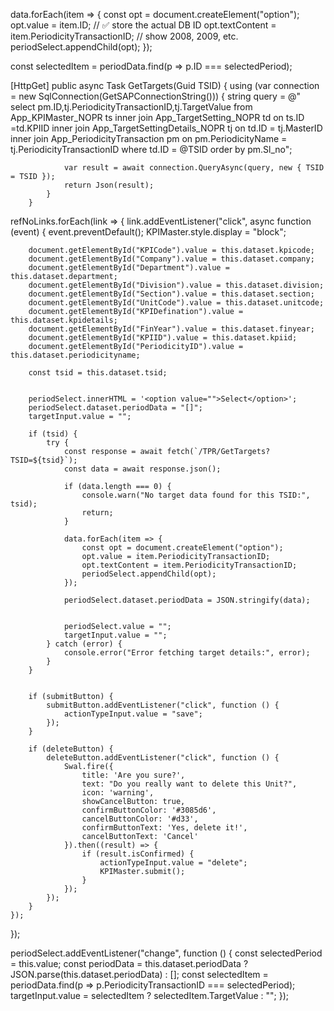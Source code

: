 data.forEach(item => {
    const opt = document.createElement("option");
    opt.value = item.ID; // ✅ store the actual DB ID
    opt.textContent = item.PeriodicityTransactionID; // show 2008, 2009, etc.
    periodSelect.appendChild(opt);
});

const selectedItem = periodData.find(p => p.ID === selectedPeriod);
        
        
        
        

[HttpGet]
        public async Task<JsonResult> GetTargets(Guid TSID)
        {
            using (var connection = new SqlConnection(GetSAPConnectionString()))
            {
                string query = @"
            select pm.ID,tj.PeriodicityTransactionID,tj.TargetValue from App_KPIMaster_NOPR ts 
            inner join App_TargetSetting_NOPR td
            on ts.ID =td.KPIID
            inner join App_TargetSettingDetails_NOPR tj
            on td.ID = tj.MasterID 
 inner join App_PeriodicityTransaction pm
             on pm.PeriodicityName = tj.PeriodicityTransactionID
where td.ID = @TSID order by pm.Sl_no";

                var result = await connection.QueryAsync(query, new { TSID = TSID });
                return Json(result);
            }
        }


refNoLinks.forEach(link => {
    link.addEventListener("click", async function (event) {
        event.preventDefault();
        KPIMaster.style.display = "block";


        document.getElementById("KPICode").value = this.dataset.kpicode;
        document.getElementById("Company").value = this.dataset.company;
        document.getElementById("Department").value = this.dataset.department;
        document.getElementById("Division").value = this.dataset.division;
        document.getElementById("Section").value = this.dataset.section;
        document.getElementById("UnitCode").value = this.dataset.unitcode;
        document.getElementById("KPIDefination").value = this.dataset.kpidetails;
        document.getElementById("FinYear").value = this.dataset.finyear;
        document.getElementById("KPIID").value = this.dataset.kpiid;
        document.getElementById("PeriodicityID").value = this.dataset.periodicityname;

        const tsid = this.dataset.tsid;


        periodSelect.innerHTML = '<option value="">Select</option>';
        periodSelect.dataset.periodData = "[]";
        targetInput.value = "";

        if (tsid) {
            try {
                const response = await fetch(`/TPR/GetTargets?TSID=${tsid}`);
                const data = await response.json();

                if (data.length === 0) {
                    console.warn("No target data found for this TSID:", tsid);
                    return;
                }

                data.forEach(item => {
                    const opt = document.createElement("option");
                    opt.value = item.PeriodicityTransactionID;
                    opt.textContent = item.PeriodicityTransactionID;
                    periodSelect.appendChild(opt);
                });

                periodSelect.dataset.periodData = JSON.stringify(data);


                periodSelect.value = "";
                targetInput.value = "";
            } catch (error) {
                console.error("Error fetching target details:", error);
            }
        }


        if (submitButton) {
            submitButton.addEventListener("click", function () {
                actionTypeInput.value = "save";
            });
        }

        if (deleteButton) {
            deleteButton.addEventListener("click", function () {
                Swal.fire({
                    title: 'Are you sure?',
                    text: "Do you really want to delete this Unit?",
                    icon: 'warning',
                    showCancelButton: true,
                    confirmButtonColor: '#3085d6',
                    cancelButtonColor: '#d33',
                    confirmButtonText: 'Yes, delete it!',
                    cancelButtonText: 'Cancel'
                }).then((result) => {
                    if (result.isConfirmed) {
                        actionTypeInput.value = "delete";
                        KPIMaster.submit();
                    }
                });
            });
        }
    });
});

periodSelect.addEventListener("change", function () {
    const selectedPeriod = this.value;
    const periodData = this.dataset.periodData ? JSON.parse(this.dataset.periodData) : [];
    const selectedItem = periodData.find(p => p.PeriodicityTransactionID === selectedPeriod);
    targetInput.value = selectedItem ? selectedItem.TargetValue : "";
});
